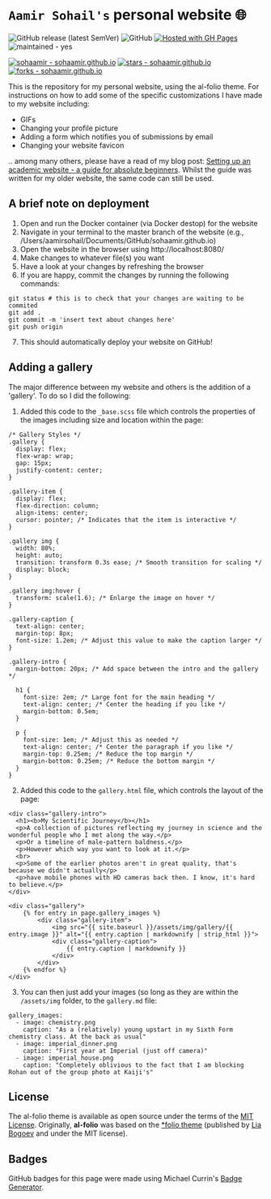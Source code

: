 # `Aamir Sohail's` personal website 🌐

![GitHub release (latest SemVer)](https://img.shields.io/github/v/release/alshedivat/al-folio)
![GitHub](https://img.shields.io/github/license/alshedivat/al-folio?color=blue)
[![Hosted with GH Pages](https://img.shields.io/badge/Hosted_with-GitHub_Pages-blue?logo=github&logoColor=white)](https://pages.github.com/ "Go to GitHub Pages homepage")
![maintained - yes](https://img.shields.io/badge/maintained-yes-blue)

<a href="https://github.com/sohaamir/sohaamir.github.io" title="Go to GitHub repo"><img src="https://img.shields.io/static/v1?label=sohaamir&message=sohaamir.github.io&color=blue&logo=github" alt="sohaamir - sohaamir.github.io"></a>
<a href="https://github.com/sohaamir/sohaamir.github.io"><img src="https://img.shields.io/github/stars/sohaamir/sohaamir.github.io?style=social" alt="stars - sohaamir.github.io"></a>
<a href="https://github.com/sohaamir/sohaamir.github.io"><img src="https://img.shields.io/github/forks/sohaamir/sohaamir.github.io?style=social" alt="forks - sohaamir.github.io"></a>

This is the repository for my personal website, using the al-folio theme. For instructions on how to add some of the specific customizations I have made to my website including: 
- GIFs
- Changing your profile picture
- Adding a form which notifies you of submissions by email
- Changing your website favicon
  
.. among many others, please have a read of my blog post: [Setting up an academic website - a guide for absolute beginners](https://sohaamir.github.io/blog/2023/setting_up_website/). Whilst the guide was written for my older website, the same code can still be used.

## A brief note on deployment

1. Open and run the Docker container (via Docker destop) for the website
2. Navigate in your terminal to the master branch of the website (e.g., /Users/aamirsohail/Documents/GitHub/sohaamir.github.io)
3. Open the website in the browser using http://localhost:8080/ 
4. Make changes to whatever file(s) you want
5. Have a look at your changes by refreshing the browser
6. If you are happy, commit the changes by running the following commands:

```
git status # this is to check that your changes are waiting to be commited
git add . 
git commit -m 'insert text about changes here'
git push origin
```
7. This should automatically deploy your website on GitHub!

## Adding a gallery

The major difference between my website and others is the addition of a 'gallery'. To do so I did the following:

1. Added this code to the `_base.scss` file which controls the properties of the images including size and location within the page: 

```
/* Gallery Styles */
.gallery {
  display: flex;
  flex-wrap: wrap;
  gap: 15px;
  justify-content: center;
}

.gallery-item {
  display: flex;
  flex-direction: column;
  align-items: center;
  cursor: pointer; /* Indicates that the item is interactive */
}

.gallery img {
  width: 80%;
  height: auto;
  transition: transform 0.3s ease; /* Smooth transition for scaling */
  display: block;
}

.gallery img:hover {
  transform: scale(1.6); /* Enlarge the image on hover */
}

.gallery-caption {
  text-align: center;
  margin-top: 8px;
  font-size: 1.2em; /* Adjust this value to make the caption larger */
}

.gallery-intro {
  margin-bottom: 20px; /* Add space between the intro and the gallery */

  h1 {
    font-size: 2em; /* Large font for the main heading */
    text-align: center; /* Center the heading if you like */
    margin-bottom: 0.5em;
  }

  p {
    font-size: 1em; /* Adjust this as needed */
    text-align: center; /* Center the paragraph if you like */
    margin-top: 0.25em; /* Reduce the top margin */
    margin-bottom: 0.25em; /* Reduce the bottom margin */
  }
}
```
2. Added this code to the `gallery.html` file, which controls the layout of the page:

```
<div class="gallery-intro">
  <h1><b>My Scientific Journey</b></h1>
  <p>A collection of pictures reflecting my journey in science and the wonderful people who I met along the way.</p>
  <p>Or a timeline of male-pattern baldness.</p>
  <p>However which way you want to look at it.</p>
  <br>
  <p>Some of the earlier photos aren't in great quality, that's because we didn't actually</p>
  <p>have mobile phones with HD cameras back then. I know, it's hard to believe.</p>
</div>

<div class="gallery">
    {% for entry in page.gallery_images %}
        <div class="gallery-item">
            <img src="{{ site.baseurl }}/assets/img/gallery/{{ entry.image }}" alt="{{ entry.caption | markdownify | strip_html }}">
            <div class="gallery-caption">
                {{ entry.caption | markdownify }}
            </div>
        </div>
    {% endfor %}
</div>
```

3. You can then just add your images (so long as they are within the `/assets/img` folder, to the `gallery.md` file: 

```
gallery_images:
  - image: chemistry.png
    caption: "As a (relatively) young upstart in my Sixth Form chemistry class. At the back as usual"
  - image: imperial_dinner.png
    caption: "First year at Imperial (just off camera)"
  - image: imperial_house.png
    caption: "Completely oblivious to the fact that I am blocking Rohan out of the group photo at Kaiji's"
```

## License

The al-folio theme is available as open source under the terms of the [MIT License](https://github.com/alshedivat/al-folio/blob/master/LICENSE). Originally, **al-folio** was based on the [\*folio theme](https://github.com/bogoli/-folio) (published by [Lia Bogoev](https://liabogoev.com) and under the MIT license).

## Badges

GitHub badges for this page were made using Michael Currin's [Badge Generator](https://michaelcurrin.github.io/badge-generator/#/).

